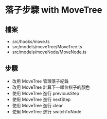 # 落子步驟 with MoveTree

## 檔案

- src/hooks/move.ts
- src/models/moveTree/MoveTree.ts
- src/models/moveNode/MoveNode.ts

## 步驟

- 改用 MoveTree 管理落子紀錄
- 改用 MoveTree 計算下一順位棋子的顏色
- 使用 MoveTree 進行 previousStep
- 使用 MoveTree 進行 nextStep
- 使用 MoveTree 進行 clear
- 使用 MoveTree 進行 switchToNode
